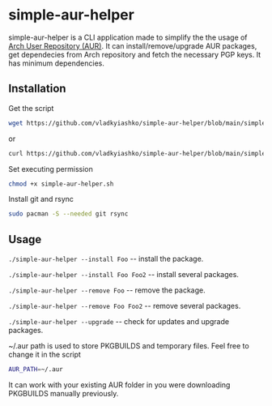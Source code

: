 # simple-aur-helper
simple-aur-helper is a CLI application made to simplify the the usage of [Arch User Repository (AUR)](https://aur.archlinux.org/).
It can install/remove/upgrade AUR packages, get dependecies from Arch repository and fetch the necessary PGP keys. It has minimum dependencies.

## Installation
Get the script
```sh
wget https://github.com/vladkyiashko/simple-aur-helper/blob/main/simple-aur-helper.sh
```
or
```sh
curl https://github.com/vladkyiashko/simple-aur-helper/blob/main/simple-aur-helper.sh
```
Set executing permission
```sh
chmod +x simple-aur-helper.sh
```

Install git and rsync
```sh
sudo pacman -S --needed git rsync
```

## Usage
`./simple-aur-helper --install Foo` -- install the package.

`./simple-aur-helper --install Foo Foo2` -- install several packages.

`./simple-aur-helper --remove Foo` -- remove the package.

`./simple-aur-helper --remove Foo Foo2` -- remove several packages.

`./simple-aur-helper --upgrade` -- check for updates and upgrade packages.

~/.aur path is used to store PKGBUILDS and temporary files. Feel free to change it in the script
```sh
AUR_PATH=~/.aur
```

It can work with your existing AUR folder in you were downloading PKGBUILDS manually previously.
